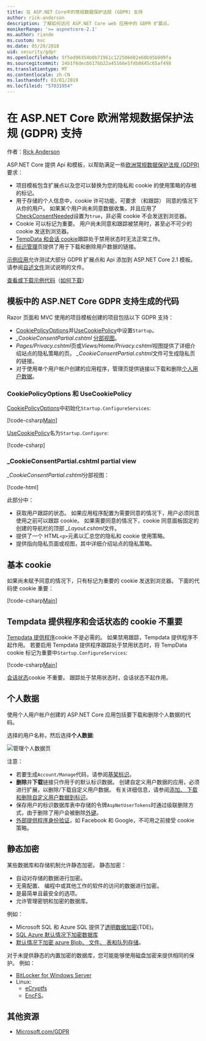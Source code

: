 ```yaml
---
title: 在 ASP.NET Core中的常规数据保护法规 (GDPR) 支持
author: rick-anderson
description: 了解如何访问 ASP.NET Core web 应用中的 GDPR 扩展点。
monikerRange: '>= aspnetcore-2.1'
ms.author: riande
ms.custom: mvc
ms.date: 05/29/2018
uid: security/gdpr
ms.openlocfilehash: 5f5ed96354b0b71961c122506602e60b95b809fa
ms.sourcegitcommit: 24b1f6decbb17bb22a45166e5fdb0845c65af498
ms.translationtype: MT
ms.contentlocale: zh-CN
ms.lasthandoff: 03/01/2019
ms.locfileid: "57031954"
---
```

# <a name="eu-general-data-protection-regulation-gdpr-support-in-aspnet-core"></a>在 ASP.NET Core 欧洲常规数据保护法规 (GDPR) 支持

作者：[Rick Anderson](https://twitter.com/RickAndMSFT)

ASP.NET Core 提供 Api 和模板，以帮助满足一些[欧洲常规数据保护法规 (GDPR)](https://www.eugdpr.org/)要求：

* 项目模板包含扩展点以及您可以替换为您的隐私和 cookie 的使用策略的存根的标记。
* 用于存储的个人信息中，cookie 许可功能，可要求 （和跟踪） 同意的情况下从你的用户。 如果某个用户尚未同意数据收集，并且应用了[CheckConsentNeeded](/dotnet/api/microsoft.aspnetcore.builder.cookiepolicyoptions.checkconsentneeded)设置为`true`，非必需 cookie 不会发送到浏览器。
* Cookie 可以标记为重要。 用户尚未同意和跟踪被禁用时，甚至必不可少的 cookie 发送到浏览器。
* [TempData 和会话 cookie](#tempdata)跟踪处于禁用状态时无法正常工作。
* [标识管理](#pd)页提供了用于下载和删除用户数据的链接。

[示例应用](https://github.com/aspnet/Docs/tree/live/aspnetcore/security/gdpr/sample)允许测试大部分 GDPR 扩展点和 Api 添加到 ASP.NET Core 2.1 模板。 请参阅[自述文件](https://github.com/aspnet/Docs/tree/live/aspnetcore/security/gdpr/sample)测试说明的文件。

[查看或下载示例代码](https://github.com/aspnet/Docs/tree/live/aspnetcore/security/gdpr/sample)（[如何下载](xref:index#how-to-download-a-sample)）

## <a name="aspnet-core-gdpr-support-in-template-generated-code"></a>模板中的 ASP.NET Core GDPR 支持生成的代码

Razor 页面和 MVC 使用的项目模板创建的项目包括以下 GDPR 支持：

* [CookiePolicyOptions](/dotnet/api/microsoft.aspnetcore.builder.cookiepolicyoptions)并[UseCookiePolicy](/dotnet/api/microsoft.aspnetcore.builder.cookiepolicyappbuilderextensions.usecookiepolicy)中设置`Startup`。
* *_CookieConsentPartial.cshtml* [分部视图](xref:mvc/views/tag-helpers/builtin-th/partial-tag-helper)。
* *Pages/Privacy.cshtml*页或*Views/Home/Privacy.cshtml*视图提供了详细介绍站点的隐私策略的页。 *_CookieConsentPartial.cshtml*文件可生成隐私页的链接。
* 对于使用单个用户帐户创建的应用程序，管理页提供链接以下载和删除[个人用户数据](#pd)。

### <a name="cookiepolicyoptions-and-usecookiepolicy"></a>CookiePolicyOptions 和 UseCookiePolicy

[CookiePolicyOptions](/dotnet/api/microsoft.aspnetcore.builder.cookiepolicyoptions)中初始化`Startup.ConfigureServices`:

[!code-csharp[Main](gdpr/sample/Startup.cs?name=snippet1&highlight=14-20)]

[UseCookiePolicy](/dotnet/api/microsoft.aspnetcore.builder.cookiepolicyappbuilderextensions.usecookiepolicy)名为`Startup.Configure`:

[!code-csharp[](gdpr/sample/Startup.cs?name=snippet1&highlight=51)]

### <a name="cookieconsentpartialcshtml-partial-view"></a>_CookieConsentPartial.cshtml partial view

*_CookieConsentPartial.cshtml*分部视图：

[!code-html[](gdpr/sample/RP/Pages/Shared/_CookieConsentPartial.cshtml)]

此部分中：

* 获取用户跟踪的状态。 如果应用程序配置为需要同意的情况下，用户必须同意使用之前可以跟踪 cookie。 如果需要同意的情况下，cookie 同意面板固定的创建的导航栏的顶部 *_Layout.cshtml*文件。
* 提供了一个 HTML`<p>`元素以汇总您的隐私和 cookie 使用策略。
* 提供指向隐私页面或视图，其中详细介绍站点的隐私策略。

## <a name="essential-cookies"></a>基本 cookie

如果尚未赋予同意的情况下，只有标记为重要的 cookie 发送到浏览器。 下面的代码使 cookie 重要：

[!code-csharp[Main](gdpr/sample/RP/Pages/Cookie.cshtml.cs?name=snippet1&highlight=5)]

<a name="tempdata"></a>

## <a name="tempdata-provider-and-session-state-cookies-are-not-essential"></a>Tempdata 提供程序和会话状态的 cookie 不重要

[Tempdata 提供程序](xref:fundamentals/app-state#tempdata)cookie 不是必需的。 如果禁用跟踪，Tempdata 提供程序不起作用。 若要启用 Tempdata 提供程序跟踪处于禁用状态时，将 TempData cookie 标记为重要中`Startup.ConfigureServices`:

[!code-csharp[Main](gdpr/sample/RP/Startup.cs?name=snippet1)]

[会话状态](xref:fundamentals/app-state)cookie 不重要。 跟踪处于禁用状态时，会话状态不起作用。

<a name="pd"></a>

## <a name="personal-data"></a>个人数据

使用个人用户帐户创建的 ASP.NET Core 应用包括要下载和删除个人数据的代码。

选择的用户名称，然后选择**个人数据**:

![管理个人数据页](gdpr/_static/pd.png)

注意：

* 若要生成`Account/Manage`代码，请参阅[基架标识](xref:security/authentication/scaffold-identity)。
* **删除**并**下载**链接只作用于的默认标识数据。 创建自定义用户数据的应用，必须进行扩展，以删除/下载自定义用户数据。 有关详细信息，请参阅[添加、 下载和删除自定义用户数据到标识](xref:security/authentication/add-user-data)。
* 保存用户的标识数据库表中存储的令牌`AspNetUserTokens`时通过级联删除方式，由于删除了用户会被删除[外键](https://github.com/aspnet/Identity/blob/release/2.1/src/EF/IdentityUserContext.cs#L152)。
* [外部提供程序身份验证](xref:security/authentication/social/index)，如 Facebook 和 Google，不可用之前接受 cookie 策略。

## <a name="encryption-at-rest"></a>静态加密

某些数据库和存储机制允许静态加密。 静态加密：

* 自动对存储的数据进行加密。
* 无需配置、 编程中或其他工作的软件的访问的数据进行加密。
* 是最简单且最安全的选项。
* 允许管理密钥和加密的数据库。

例如：

* Microsoft SQL 和 Azure SQL 提供了[透明数据加密](/sql/relational-databases/security/encryption/transparent-data-encryption)(TDE)。
* [SQL Azure 默认情况下加密数据库](https://azure.microsoft.com/updates/newly-created-azure-sql-databases-encrypted-by-default/)
* [默认情况下加密 azure Blob、 文件、 表和队列存储](https://azure.microsoft.com/blog/announcing-default-encryption-for-azure-blobs-files-table-and-queue-storage/)。

对于未提供静态的内置加密的数据库，您可能能够使用磁盘加密来提供相同的保护。 例如：

* [BitLocker for Windows Server](/windows/security/information-protection/bitlocker/bitlocker-how-to-deploy-on-windows-server)
* Linux:
  * [eCryptfs](https://launchpad.net/ecryptfs)
  * [EncFS](https://github.com/vgough/encfs)。

## <a name="additional-resources"></a>其他资源

* [Microsoft.com/GDPR](https://www.microsoft.com/trustcenter/Privacy/GDPR)
